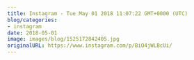 ```yaml
---
title: Instagram - Tue May 01 2018 11:07:22 GMT+0000 (UTC)
blog/categories:
- instagram
date: 2018-05-01
image: images/blog/1525172842405.jpg
originalURL: https://www.instagram.com/p/BiO4jWLBcUi/
---
```


